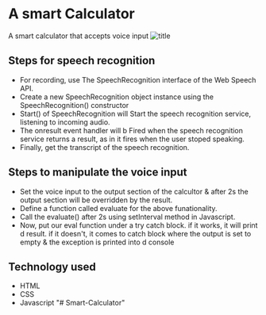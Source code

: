 # A smart Calculator
A smart calculator that accepts voice input
![title](https://user-images.githubusercontent.com/39196039/40327390-5369e8e4-5d60-11e8-9e23-424f40325919.jpg)

## Steps for speech recognition
 - For recording, use The SpeechRecognition interface of the Web Speech API.
 - Create a new SpeechRecognition object instance using the SpeechRecognition() constructor
 - Start() of SpeechRecognition will Start the speech recognition service, listening to incoming audio. 
 - The onresult event handler will b Fired when the speech recognition service returns a result, as in it fires when the user stoped speaking. 
 - Finally, get the transcript of the speech recognition. 
 
 ## Steps to manipulate the voice input
 - Set the voice input to the output section of the calcultor & after 2s the output section will be overridden by the result.
 - Define a function called evaluate for the above funationality.
 - Call the evaluate() after 2s using setInterval method in Javascript. 
 - Now, put our eval function under a try catch block. if it works, it will print d result. if it doesn't, it comes to catch block where the output is set to empty & the exception is printed into d console
 
 ## Technology used
 - HTML
 - CSS
 - Javascript
"# Smart-Calculator" 
